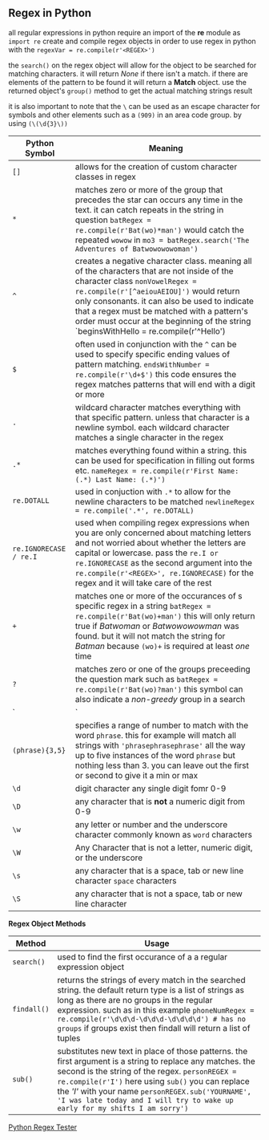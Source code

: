 ## Regex in Python

all regular expressions in python require an import of the **re** module as `import re`
create and compile regex objects in order to use regex in python with the `regexVar = re.compile(r'<REGEX>')`

the `search()` on the regex object will allow for the object to be searched for matching characters. it will return *None* if there isn't a match. if there are elements of the pattern to be found it will return a **Match** object. use the returned object's `group()` method to get the actual matching strings result

it is also important to note that the `\` can be used as an escape character for symbols and other elements such as a `(909)` in an area code group. by using `(\(\d{3}\))`

Python Symbol | Meaning
------------- | -------
`[]` | allows for the creation of custom character classes in regex
`*` | matches zero or more of the group that precedes the star can occurs any time in the text. it can catch repeats in the string in question `batRegex = re.compile(r'Bat(wo)*man')` would catch the repeated `wowow` in `mo3 = batRegex.search('The Adventures of Batwowowowoman')`
`^` | creates a negative character class. meaning all of the characters that are not inside of the character class `nonVowelRegex = re.compile(r'[^aeiouAEIOU]')` would return only consonants. it can also be used to indicate that a regex must be matched with a pattern's order  must occur at the beginning of the string `beginsWithHello = re.compile(r'^Hello')
`$` | often used in conjunction with the `^` can be used to specify specific ending values of pattern matching. `endsWithNumber = re.compile(r'\d+$')` this code ensures the regex matches patterns that will end with a digit or more
`.` | wildcard character matches everything with that specific pattern. unless that character is a newline symbol. each wildcard character matches a single character in the regex
`.*` | matches everything found within a string. this can be used for specification in filling out forms etc. `nameRegex = re.compile(r'First Name: (.*) Last Name: (.*)')`
`re.DOTALL` | used in conjuction with `.*` to allow for the newline characters to be matched `newlineRegex = re.compile('.*', re.DOTALL)`
`re.IGNORECASE / re.I` | used when compiling regex expressions when you are only concerned about matching letters and not worried about whether the letters are capital or lowercase. pass the `re.I or re.IGNORECASE` as the second argument into the `re.compile(r'<REGEX>', re.IGNORECASE)` for the regex and it will take care of the rest
`+` | matches one or more of the occurances of s specific regex in a string `batRegex = re.compile(r'Bat(wo)+man')` this will only return true if *Batwoman* or *Batwowowowman* was found. but it will not match the string for *Batman* because `(wo)+` is required at least *one* time 
`?` | matches zero or one of the groups preceeding the question mark such as `batRegex = re.compile(r'Bat(wo)?man')` this symbol can also indicate a *non-greedy* group in a search
`|`  | used for matching multiple instances of an expression such as `heroRegex = re.compile (r'Batman|Tina Fey')`  
`(phrase){3,5}` | specifies a range of number to match with the word `phrase`. this for example will match all strings with `'phrasephrasephrase'` all the way up to five instances of the word `phrase` but nothing less than 3. you can leave out the first or second to give it a min or max
`\d` | digit character any single digit fomr 0-9
`\D` | any character that is **not** a numeric digit from 0-9
`\w` | any letter or number and the underscore character commonly known as `word` characters
`\W` | Any Character that is not a letter, numeric digit, or the underscore
`\s` | any character that is a space, tab or new line character `space` characters
`\S` | any character that is not a space, tab or new line character


**Regex Object Methods**

Method | Usage
------- | ------
`search()` | used to find the first occurance of a a regular expression object
`findall()` | returns the strings of every match in the searched string. the default return type is a list of strings as long as there are no groups in the regular expression. such as in this example `phoneNumRegex = re.compile(r'\d\d\d-\d\d\d-\d\d\d\d') # has no groups` if groups exist then findall will return a list of tuples
`sub()` | substitutes new text in place of those patterns. the first argument is a string to replace any matches. the second is the string of the regex. `personREGEX = re.compile(r'I')` here using `sub()` you can replace the *'I'* with your name `personREGEX.sub('YOURNAME', 'I was late today and I will try to wake up early for my shifts I am sorry')`

[Python Regex Tester](https://pythex.org/)